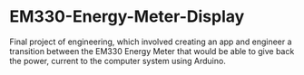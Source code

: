 # EM330-Energy-Meter-Display
Final project of engineering, which involved creating an app and engineer a transition between the EM330 Energy Meter that would be able to give back the power, current to the computer system using Arduino.

